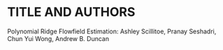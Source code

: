 # TITLE AND AUTHORS

Polynomial Ridge Flowfield Estimation:	Ashley Scillitoe, Pranay Seshadri, Chun Yui Wong, Andrew B. Duncan

